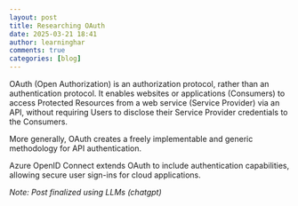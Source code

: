 ```yaml
---
layout: post
title: Researching OAuth
date: 2025-03-21 18:41
author: learninghar
comments: true
categories: [blog]
---
```


OAuth (Open Authorization) is an authorization protocol, rather than an authentication protocol. It enables websites or applications (Consumers) to access Protected Resources from a web service (Service Provider) via an API, without requiring Users to disclose their Service Provider credentials to the Consumers.

More generally, OAuth creates a freely implementable and generic methodology for API authentication.

Azure OpenID Connect extends OAuth to include authentication capabilities, allowing secure user sign-ins for cloud applications.

*Note: Post finalized using LLMs (chatgpt)*
